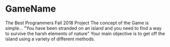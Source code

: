 # GameName
The Best Programmers Fall 2018 Project
The concept of the Game is simple...
"You have been stranded on an island and you need to find a way to survive the harsh elements of nature"
Your main objective is to get off the island using a variety of different methods.
